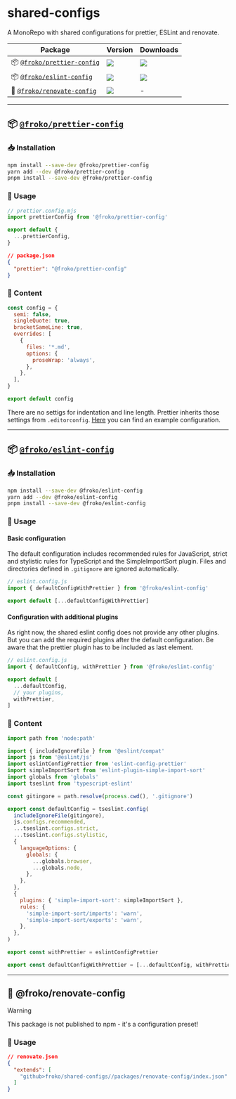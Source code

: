 # shared-configs

A MonoRepo with shared configurations for prettier, ESLint and renovate.

| **Package**                                                                     | **Version**                                                                                                                                   | **Downloads**                                                                                                 |
| ------------------------------------------------------------------------------- | --------------------------------------------------------------------------------------------------------------------------------------------- | ------------------------------------------------------------------------------------------------------------- |
| 📦 [`@froko/prettier-config`](https://npmjs.com/package/@froko/prettier-config) | ![](https://img.shields.io/npm/v/%40froko%2Fprettier-config/latest.svg)                                                                       | [![](https://img.shields.io/npm/dw/@froko/prettier-config)](https://npmjs.com/package/@froko/prettier-config) |
| 📦 [`@froko/eslint-config`](https://npmjs.com/package/@froko/eslint-config)     | ![](https://img.shields.io/npm/v/%40froko%2Feslint-config/latest.svg)                                                                         | [![](https://img.shields.io/npm/dw/@froko/eslint-config)](https://npmjs.com/package/@froko/eslint-config)     |
| 📝 [`@froko/renovate-config`](https://npmjs.com/package/@froko/prettier-config) | ![](https://img.shields.io/github/package-json/v/froko/shared-configs?filename=packages%2Frenovate-config%2Findex.json&label=github%40latest) | -                                                                                                             |

---

## 📦 [`@froko/prettier-config`](https://www.npmjs.com/package/@froko/prettier-config)

### 📥 Installation

```bash
npm install --save-dev @froko/prettier-config
yarn add --dev @froko/prettier-config
pnpm install --save-dev @froko/prettier-config
```

### 🔩 Usage

```js
// prettier.config.mjs
import prettierConfig from '@froko/prettier-config'

export default {
  ...prettierConfig,
}
```

```json
// package.json
{
  "prettier": "@froko/prettier-config"
}
```

### 📝 Content

```js
const config = {
  semi: false,
  singleQuote: true,
  bracketSameLine: true,
  overrides: [
    {
      files: '*.md',
      options: {
        proseWrap: 'always',
      },
    },
  ],
}

export default config
```

There are no settigs for indentation and line length. Prettier inherits those
settings from `.editorconfig`.
[Here](https://gist.github.com/froko/5a8fa7332908c459ff562127e2ea60d5) you can
find an example configuration.

---

## 📦 [`@froko/eslint-config`](https://www.npmjs.com/package/@froko/eslint-config)

### 📥 Installation

```bash
npm install --save-dev @froko/eslint-config
yarn add --dev @froko/eslint-config
pnpm install --save-dev @froko/eslint-config
```

### 🔩 Usage

#### Basic configuration

The default configuration includes recommended rules for JavaScript, strict and
stylistic rules for TypeScript and the SimpleImportSort plugin. Files and
directories defined in `.gitignore` are ignored automatically.

```js
// eslint.config.js
import { defaultConfigWithPrettier } from '@froko/eslint-config'

export default [...defaultConfigWithPrettier]
```

#### Configuration with additional plugins

As right now, the shared eslint config does not provide any other plugins. But
you can add the required plugins after the default configuration. Be aware that
the prettier plugin has to be included as last element.

```js
// eslint.config.js
import { defaultConfig, withPrettier } from '@froko/eslint-config'

export default [
  ...defaultConfig,
  // your plugins,
  withPrettier,
]
```

### 📝 Content

```js
import path from 'node:path'

import { includeIgnoreFile } from '@eslint/compat'
import js from '@eslint/js'
import eslintConfigPrettier from 'eslint-config-prettier'
import simpleImportSort from 'eslint-plugin-simple-import-sort'
import globals from 'globals'
import tseslint from 'typescript-eslint'

const gitingore = path.resolve(process.cwd(), '.gitignore')

export const defaultConfig = tseslint.config(
  includeIgnoreFile(gitingore),
  js.configs.recommended,
  ...tseslint.configs.strict,
  ...tseslint.configs.stylistic,
  {
    languageOptions: {
      globals: {
        ...globals.browser,
        ...globals.node,
      },
    },
  },
  {
    plugins: { 'simple-import-sort': simpleImportSort },
    rules: {
      'simple-import-sort/imports': 'warn',
      'simple-import-sort/exports': 'warn',
    },
  },
)

export const withPrettier = eslintConfigPrettier

export const defaultConfigWithPrettier = [...defaultConfig, withPrettier]
```

---

## 📝 @froko/renovate-config

> [!WARNING]  
> This package is not published to npm - it's a configuration preset!

### 🔩 Usage

```json
// renovate.json
{
  "extends": [
    "github>froko/shared-configs//packages/renovate-config/index.json"
  ]
}
```
